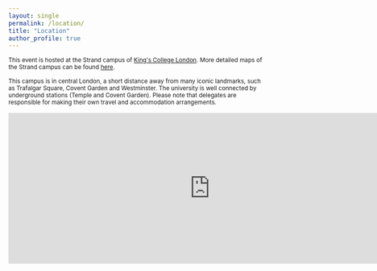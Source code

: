 ```yaml
---
layout: single
permalink: /location/
title: "Location"
author_profile: true
---
```


<sub> This event is hosted at the Strand campus of [King's College London](http://www.kcl.ac.uk/index.aspx). More detailed maps of the Strand campus can be found [here](http://www.kcl.ac.uk/study/campus/strand.aspx). <br /> <br />   This campus is in central London, a short distance away from many iconic landmarks, such as Trafalgar Square, Covent Garden and Westminster. The university is well connected by underground stations (Temple and Covent Garden). Please note that delegates are responsible for making their own travel and accommodation arrangements. </sub>
<iframe src="https://www.google.com/maps/embed?pb=!1m18!1m12!1m3!1d4966.348649476292!2d-0.11610223631648298!3d51.5100177330077!2m3!1f0!2f0!3f0!3m2!1i1024!2i768!4f13.1!3m3!1m2!1s0x0%3A0xb0643efb7ed0928d!2sKing&#39;s+College+London!5e0!3m2!1sen!2suk!4v1490125021549" width="800" height="300" frameborder="0" style="border:0" allowfullscreen></iframe>
